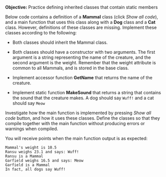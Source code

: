 **Objective:** Practice defining inherited classes that contain static
members

Below code contains a definition of a **Mammal** class (click *Show all code*), 
and a main function
that uses this class along with a **Dog** class and a **Cat** class.
However, definitions of these classes are missing. Implement these classes
according to the following:

* Both classes should inherit the Mammal class.

* Both classes should have a constructor with two arguments. The first
argument is a string representing the name of the creature, and the second
argument is the weight. Remember that the weight attribute is common to all
Mammals, and is stored in the base class.

* Implement accessor function **GetName** that returns the name of the
creature.

* Implement static function **MakeSound** that returns a string that
contains the sound that the creature makes. A dog should say `Wuff!`
and a cat should say `Meow`

Investigate how the main function is implemented by pressing *Show all
code* button, and how it uses these classes.
Define the classes so that they compile together with the main function
without producing errors or warnings when compiled.

You will receive points when the main function output is as expected:

    Mammal's weight is 10.5
    Ransu weighs 23.1 and says: Wuff!
    Ransu is a Mammal
    Garfield weighs 16.5 and says: Meow
    Garfield is a Mammal
    In fact, all dogs say Wuff!
